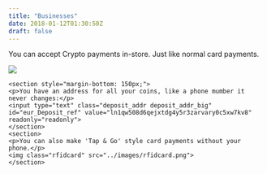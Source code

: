 ```yaml
---
title: "Businesses"
date: 2018-01-12T01:30:50Z
draft: false
---
```



<div class="content">
    <section>
    <p>You can accept Crypto payments in-store. Just like normal card payments.</p>
    <img class="tapandpay" src="../images/tapandpay.png">
    </section>
    
    <section style="margin-bottom: 150px;">
    <p>You have an address for all your coins, like a phone mumber it never changes:</p>
    <input type="text" class="deposit_addr deposit_addr_big" id="eur_Deposit_ref" value="ln1qw508d6qejxtdg4y5r3zarvary0c5xw7kv8" readonly="readonly">
    </section>
    <section>
    <p>You can also make 'Tap & Go' style card payments without your phone.</p>
    <img class="rfidcard" src="../images/rfidcard.png">
    </section>
    
</div>
